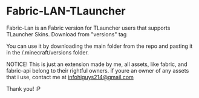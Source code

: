 # Fabric-LAN-TLauncher
Fabric-Lan is an Fabric version for TLauncher users that supports TLauncher Skins. 
Download from "versions" tag

You can use it by downloading the main folder from the repo and pasting it in the /.minecraft/versions folder.





NOTICE! This is just an extension made by me, all assets, like fabric, and fabric-api belong to their rightful owners. 
if youre an owner of any assets that i use, contact me at infohiguys214@gmail.com 




Thank you! :P
